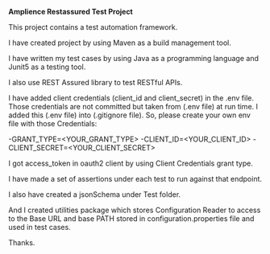 **Amplience Restassured Test Project**

This project contains a test automation framework.

I have created project by using Maven as a build management tool.

I have written my test cases by using Java as a programming language and Junit5 as a testing tool.

I also use REST Assured library to test RESTful APIs.

I have added client credentials (client_id and client_secret) in the .env file. Those credentials are not committed but taken from (.env file) at run time. I added this (.env file) into (.gitignore file). So, please create your own env file with those Credentials:

-GRANT_TYPE=<YOUR_GRANT_TYPE>
-CLIENT_ID=<YOUR_CLIENT_ID>
-CLIENT_SECRET=<YOUR_CLIENT_SECRET>

I got access_token in oauth2 client by using Client Credentials grant type.

I have made a set of assertions under each test to run against that endpoint.

I also have created a jsonSchema under Test folder.

And I created utilities package which stores Configuration Reader to access to the Base URL and base PATH stored in configuration.properties file and used in test cases.

Thanks.

